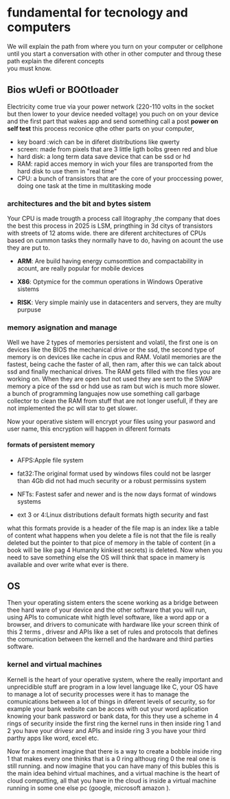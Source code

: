 # fundamental for tecnology and computers

We will explain the path from where you turn on your computer or cellphone until you
start a conversation with other  in other computer and  throug these path explain the diferent concepts  
you must know.

## Bios wUefi or BOOtloader

Electricity come  true via your  power network (220-110 volts in the socket but then lower to your device needed voltage)
 you puch on on your device and the first part that wakes app
and send something call a post **power on self test**  this process reconice qthe other parts on your computer,

- key board :wich can be  in diferet distributions like qwerty
- screen: made  from pixels that are 3 little ligth bolbs green red and blue
- hard disk: a long term data save device that can be ssd or hd
- RAM: rapid acces memory in wich your files are transported from the hard disk  to use them in "real time"
- CPU: a bunch of transistors  that are the core of your proccessing power, doing one task at the time in multitasking mode

### architectures and the bit and bytes sistem

Your CPU is made trougth a process call litography ,the  company that does the best this process  in 2025
is LSM,  pringthing in 3d citys of transistors with  streets of 12 atoms wide. there are diferent architectures of
CPUs based on cummon  tasks they normally have to do, having on acount the use they are put  to.

- **ARM**: Are build having energy cumsomttion and compactability  in acount, are really popular for mobile devices

- **X86**: Optymice for the commun operations in Windows Operative sistems

- **RISK**: Very simple  mainly use in datacenters and servers, they are multy purpuse

### memory asignation and manage

Well we have 2 types of memories persistent and volatil, the first one is on devices like the BIOS the mechanical drive or the ssd, the second type of memory is on devices like cache in cpus and RAM.
Volatil memories are the fastest, being cache  the faster of all, then ram, after this we can talck about ssd and  finally mechanical drives.
The RAM gets filled with the files you are working on. When they are open but not used they are sent to the SWAP memory a pice of the  ssd or hdd use as ram but wich is much more slower. a bunch of  programming languajes now use something call  garbage collector to clean the RAM from stuff that are not longer usefull, if they are not implemented the pc will star to get slower.

Now your  operative sistem will encrypt your files  using your pasword and user name, this encryption will happen in diferent 
formats

#### formats of persistent memory

- AFPS:Apple file system

- fat32:The original format used by windows  files could not be lasrger than 4Gb did not had much security or a robust permissins system

- NFTs: Fastest safer and newer and is the now days format of windows systems 

- ext 3 or 4:Linux distributions default formats higth security and  fast 

what this formats provide is a header of the file map  is an index like a table of content  what happens when you delete a
 file is not that the file is really deleted but the pointer to that pice of memory  in the table of content
 (in a book will be like pag 4  Humanity kinkiest secrets)  is deleted. 
Now when you need to save something else the OS will think that space in mamery is available and over write what ever is there.

## OS

Then your operating sistem enters the scene working as a bridge  between thee hard ware of your device and the other software
 that you will run,  using APIs to comunicate whit higth level software, like a word app or a browser, and  drivers to comunicate
with hardware like your screen think of this 2  terms , drivesr and APIs like  a set of rules and protocols that defines the comunication between the kernell and the hardware and third parties software.

### kernel and virtual machines

Kernell is the heart of your operative system, where  the really important and unprecidible stuff are program in a low level
 language like C, your OS have to manage a lot of security processes were it has to manage  the comunications between a lot of things in diferent levels of security, so for example your bank website can be acces  with out your
 word aplication  knowing  your bank password or bank data, for this they use a scheme in 4 rings of security inside the first ring  the kernel runs in then inside ring 1 and 2 you have your drivesr and APIs and inside ring 3 you have your third parthy
 apps like word, excel etc.

Now for a moment imagine that  there is a way to create a bobble inside ring 1 that makes every one thinks that is a 0 ring althoug 
ring 0  the real one is still running. and now imagine that you can have many of this bubles this is the main idea 
behind virtual machines, and a virtual machine is  the heart of cloud computting, all that you have in the cloud 
is  inside a virtual machine running in some one else pc (google, microsoft amazon ).
